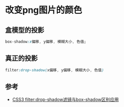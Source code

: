 # 改变png图片的颜色

## 盒模型的投影
```css
box-shadow:x偏移, y偏移, 模糊大小, 色值;
```

## 真正的投影
```css
filter:drop-shadow(x偏移, y偏移, 模糊大小, 色值)
```

## 参考
- [CSS3 filter:drop-shadow滤镜与box-shadow区别应用](https://www.zhangxinxu.com/wordpress/2016/05/css3-filter-drop-shadow-vs-box-shadow/)
